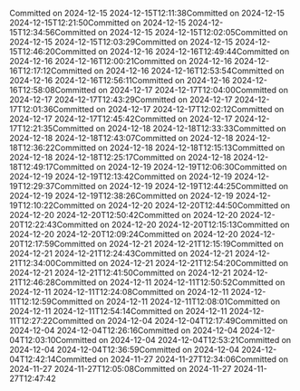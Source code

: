 Committed on 2024-12-15 2024-12-15T12:11:38Committed on 2024-12-15 2024-12-15T12:21:50Committed on 2024-12-15 2024-12-15T12:34:56Committed on 2024-12-15 2024-12-15T12:02:05Committed on 2024-12-15 2024-12-15T12:03:29Committed on 2024-12-15 2024-12-15T12:46:20Committed on 2024-12-16 2024-12-16T12:49:44Committed on 2024-12-16 2024-12-16T12:00:21Committed on 2024-12-16 2024-12-16T12:17:12Committed on 2024-12-16 2024-12-16T12:53:54Committed on 2024-12-16 2024-12-16T12:56:11Committed on 2024-12-16 2024-12-16T12:58:08Committed on 2024-12-17 2024-12-17T12:04:00Committed on 2024-12-17 2024-12-17T12:43:29Committed on 2024-12-17 2024-12-17T12:01:36Committed on 2024-12-17 2024-12-17T12:02:12Committed on 2024-12-17 2024-12-17T12:45:42Committed on 2024-12-17 2024-12-17T12:21:35Committed on 2024-12-18 2024-12-18T12:33:33Committed on 2024-12-18 2024-12-18T12:43:07Committed on 2024-12-18 2024-12-18T12:36:22Committed on 2024-12-18 2024-12-18T12:15:13Committed on 2024-12-18 2024-12-18T12:25:17Committed on 2024-12-18 2024-12-18T12:49:17Committed on 2024-12-19 2024-12-19T12:06:30Committed on 2024-12-19 2024-12-19T12:13:42Committed on 2024-12-19 2024-12-19T12:29:37Committed on 2024-12-19 2024-12-19T12:44:25Committed on 2024-12-19 2024-12-19T12:38:26Committed on 2024-12-19 2024-12-19T12:10:22Committed on 2024-12-20 2024-12-20T12:44:50Committed on 2024-12-20 2024-12-20T12:50:42Committed on 2024-12-20 2024-12-20T12:22:43Committed on 2024-12-20 2024-12-20T12:15:13Committed on 2024-12-20 2024-12-20T12:09:24Committed on 2024-12-20 2024-12-20T12:17:59Committed on 2024-12-21 2024-12-21T12:15:19Committed on 2024-12-21 2024-12-21T12:24:43Committed on 2024-12-21 2024-12-21T12:34:00Committed on 2024-12-21 2024-12-21T12:54:20Committed on 2024-12-21 2024-12-21T12:41:50Committed on 2024-12-21 2024-12-21T12:46:28Committed on 2024-12-11 2024-12-11T12:50:52Committed on 2024-12-11 2024-12-11T12:24:08Committed on 2024-12-11 2024-12-11T12:12:59Committed on 2024-12-11 2024-12-11T12:08:01Committed on 2024-12-11 2024-12-11T12:54:14Committed on 2024-12-11 2024-12-11T12:27:22Committed on 2024-12-04 2024-12-04T12:17:49Committed on 2024-12-04 2024-12-04T12:26:16Committed on 2024-12-04 2024-12-04T12:03:10Committed on 2024-12-04 2024-12-04T12:53:21Committed on 2024-12-04 2024-12-04T12:36:59Committed on 2024-12-04 2024-12-04T12:42:14Committed on 2024-11-27 2024-11-27T12:34:06Committed on 2024-11-27 2024-11-27T12:05:08Committed on 2024-11-27 2024-11-27T12:47:42